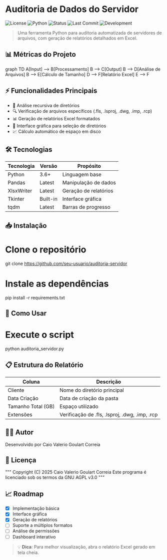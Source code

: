 # Auditoria de Dados do Servidor

![License](https://img.shields.io/badge/license-AGPL--3.0-blue.svg)
![Python](https://img.shields.io/badge/python-3.6+-blue.svg)
![Status](https://img.shields.io/badge/status-production-green.svg)
![Last Commit](https://img.shields.io/github/last-commit/Caiolinooo/auditoria-servidor)
![Development](https://img.shields.io/badge/development-active-brightgreen)

> Uma ferramenta Python para auditoria automatizada de servidores de arquivos, com geração de relatórios detalhados em Excel.

## 📊 Métricas do Projeto

graph TD
    A[Input] --> B[Processamento]
    B --> C[Output]
    B --> D[Análise de Arquivos]
    B --> E[Cálculo de Tamanho]
    D --> F[Relatório Excel]
    E --> F

## ⚡ Funcionalidades Principais

- 📁 Análise recursiva de diretórios
- 🔍 Verificação de arquivos específicos (.fls, .lsproj, .dwg, .imp, .rcp)
- 📊 Geração de relatórios Excel formatados
- 🎯 Interface gráfica para seleção de diretórios
- 📈 Cálculo automático de espaço em disco

## 🛠️ Tecnologias

| Tecnologia | Versão | Propósito |
|------------|---------|-----------|
| Python | 3.6+ | Linguagem base |
| Pandas | Latest | Manipulação de dados |
| XlsxWriter | Latest | Geração de relatórios |
| Tkinter | Built-in | Interface gráfica |
| tqdm | Latest | Barras de progresso |

## 📥 Instalação

# Clone o repositório
git clone https://github.com/seu-usuario/auditoria-servidor

# Instale as dependências
pip install -r requirements.txt

## 🚀 Como Usar

# Execute o script
python auditoria_servidor.py

## 📋 Estrutura do Relatório

| Coluna | Descrição |
|--------|-----------|
| Cliente | Nome do diretório principal |
| Data Criação | Data de criação da pasta |
| Tamanho Total (GB) | Espaço utilizado |
| Extensões | Verificação de .fls, .lsproj, .dwg, .imp, .rcp |

## 👨‍💻 Autor

Desenvolvido por Caio Valerio Goulart Correia

## 📝 Licença

"""
Copyright (C) 2025 Caio Valerio Goulart Correia
Este programa é licenciado sob os termos da GNU AGPL v3.0
"""

## 📈 Roadmap

- [x] Implementação básica
- [x] Interface gráfica
- [x] Geração de relatórios
- [ ] Suporte a múltiplos formatos
- [ ] Análise de permissões
- [ ] Dashboard interativo

> 💡 **Dica**: Para melhor visualização, abra o relatório Excel gerado em tela cheia.
